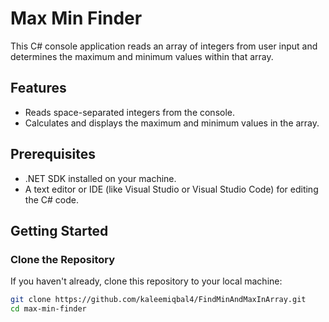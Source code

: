 # Max Min Finder

This C# console application reads an array of integers from user input and determines the maximum and minimum values within that array.

## Features

- Reads space-separated integers from the console.
- Calculates and displays the maximum and minimum values in the array.

## Prerequisites

- .NET SDK installed on your machine.
- A text editor or IDE (like Visual Studio or Visual Studio Code) for editing the C# code.

## Getting Started

### Clone the Repository

If you haven't already, clone this repository to your local machine:

```bash
git clone https://github.com/kaleemiqbal4/FindMinAndMaxInArray.git
cd max-min-finder
```
